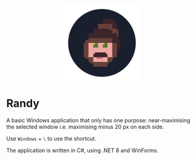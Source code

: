 ﻿<p align="center">
  <img src="./assets/randy_logo.png" width="200" height="200" alt="Randy"/>
</p>

# Randy

A basic Windows application that only has one purpose: near-maximising the selected window i.e. maximising minus 20 px
on each side.

Use `Windows` + `\` to use the shortcut.

The application is written in C#, using .NET 8 and WinForms.